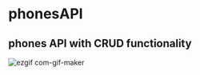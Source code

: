 # phonesAPI
## phones API with CRUD functionality
![ezgif com-gif-maker](https://user-images.githubusercontent.com/55555541/169656405-d9f36267-2d49-46e7-9789-b4f7b1ebd428.gif)

